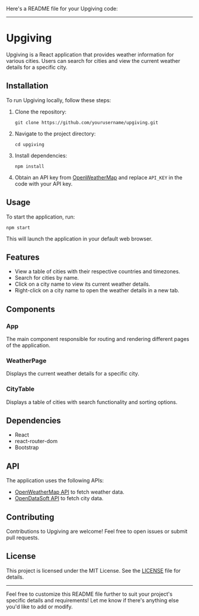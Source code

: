 Here's a README file for your Upgiving code:

---

# Upgiving

Upgiving is a React application that provides weather information for various cities. Users can search for cities and view the current weather details for a specific city.

## Installation

To run Upgiving locally, follow these steps:

1. Clone the repository:
   ```
   git clone https://github.com/yourusername/upgiving.git
   ```

2. Navigate to the project directory:
   ```
   cd upgiving
   ```

3. Install dependencies:
   ```
   npm install
   ```

4. Obtain an API key from [OpenWeatherMap](https://openweathermap.org/api) and replace `API_KEY` in the code with your API key.

## Usage

To start the application, run:
```
npm start
```

This will launch the application in your default web browser.

## Features

- View a table of cities with their respective countries and timezones.
- Search for cities by name.
- Click on a city name to view its current weather details.
- Right-click on a city name to open the weather details in a new tab.

## Components

### App

The main component responsible for routing and rendering different pages of the application.

### WeatherPage

Displays the current weather details for a specific city.

### CityTable

Displays a table of cities with search functionality and sorting options.

## Dependencies

- React
- react-router-dom
- Bootstrap

## API

The application uses the following APIs:

- [OpenWeatherMap API](https://openweathermap.org/api) to fetch weather data.
- [OpenDataSoft API](https://public.opendatasoft.com/api/explore/v2.1/catalog/datasets/geonames-all-cities-with-a-population-1000/records?limit=100) to fetch city data.

## Contributing

Contributions to Upgiving are welcome! Feel free to open issues or submit pull requests.

## License

This project is licensed under the MIT License. See the [LICENSE](LICENSE) file for details.

---

Feel free to customize this README file further to suit your project's specific details and requirements! Let me know if there's anything else you'd like to add or modify.
